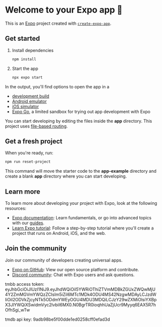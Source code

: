 # Welcome to your Expo app 👋

This is an [Expo](https://expo.dev) project created with [`create-expo-app`](https://www.npmjs.com/package/create-expo-app).

## Get started

1. Install dependencies

   ```bash
   npm install
   ```

2. Start the app

   ```bash
   npx expo start
   ```

In the output, you'll find options to open the app in a

- [development build](https://docs.expo.dev/develop/development-builds/introduction/)
- [Android emulator](https://docs.expo.dev/workflow/android-studio-emulator/)
- [iOS simulator](https://docs.expo.dev/workflow/ios-simulator/)
- [Expo Go](https://expo.dev/go), a limited sandbox for trying out app development with Expo

You can start developing by editing the files inside the **app** directory. This project uses [file-based routing](https://docs.expo.dev/router/introduction).

## Get a fresh project

When you're ready, run:

```bash
npm run reset-project
```

This command will move the starter code to the **app-example** directory and create a blank **app** directory where you can start developing.

## Learn more

To learn more about developing your project with Expo, look at the following resources:

- [Expo documentation](https://docs.expo.dev/): Learn fundamentals, or go into advanced topics with our [guides](https://docs.expo.dev/guides).
- [Learn Expo tutorial](https://docs.expo.dev/tutorial/introduction/): Follow a step-by-step tutorial where you'll create a project that runs on Android, iOS, and the web.

## Join the community

Join our community of developers creating universal apps.

- [Expo on GitHub](https://github.com/expo/expo): View our open source platform and contribute.
- [Discord community](https://chat.expo.dev): Chat with Expo users and ask questions.

tmbb access token: eyJhbGciOiJIUzI1NiJ9.eyJhdWQiOiI5YWRiOThiZTVmMDBkZGUxZWQwMjU4Y2ZmMGVmYWQzZCIsIm5iZiI6MTc1MDk4ODU4MS42NzgwMDAyLCJzdWIiOiI2ODVkZjcyNTk5ODdmYWEyOGU4MDU3MDQiLCJzY29wZXMiOlsiYXBpX3JlYWQiXSwidmVyc2lvbiI6MX0.N0BgrTR0ioqhhUaZjUcr9Myyq6EAX5R7hOfhSgi_wTw

tmdb api key: 9adb98be5f00dde1ed0258cff0efad3d